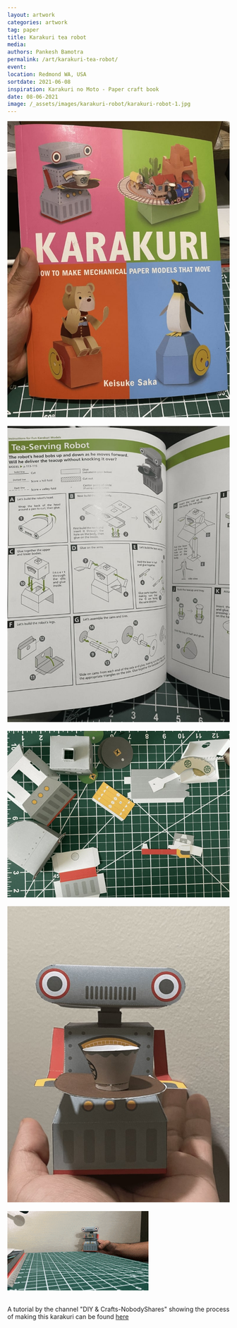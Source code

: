 ```yaml
---
layout: artwork
categories: artwork
tag: paper
title: Karakuri tea robot
media: 
authors: Pankesh Bamotra
permalink: /art/karakuri-tea-robot/
event: 
location: Redmond WA, USA
sortdate: 2021-06-08
inspiration: Karakuri no Moto - Paper craft book 
date: 08-06-2021
image: /_assets/images/karakuri-robot/karakuri-robot-1.jpg
---
```

![](/_assets/images/karakuri-robot/karakuri-robot-4.jpg)
<br/><br/>
![](/_assets/images/karakuri-robot/karakuri-robot-5.jpg)
<br/><br/>
![](/_assets/images/karakuri-robot/karakuri-robot-2.jpg)
<br/><br/>
![](/_assets/images/karakuri-robot/karakuri-robot-3.jpg)
<br/><br/>
![](/_assets/images/karakuri-robot/moving-karakuri-robot.gif)
<br/><br/>

<span>A tutorial by the channel
"DIY & Crafts-NobodyShares" showing the process of making this karakuri can be found [here](https://www.youtube.com/embed/ABaJwm4PtAA)
</span>
